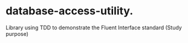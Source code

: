 # database-access-utility.
Library using TDD to demonstrate the Fluent Interface standard (Study purpose)
